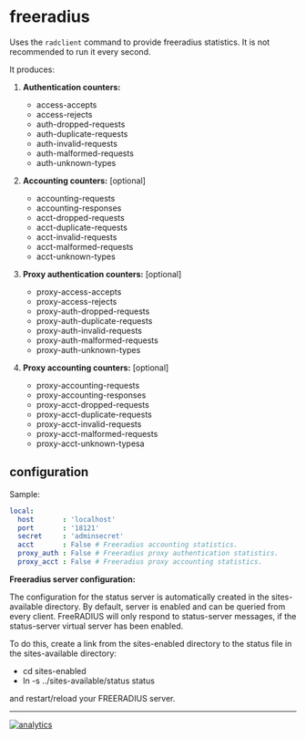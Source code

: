 # freeradius

Uses the `radclient` command to provide freeradius statistics. It is not recommended to run it every second.

It produces:

1.  **Authentication counters:**

    -   access-accepts
    -   access-rejects
    -   auth-dropped-requests
    -   auth-duplicate-requests
    -   auth-invalid-requests
    -   auth-malformed-requests
    -   auth-unknown-types

2.  **Accounting counters:** [optional]

    -   accounting-requests
    -   accounting-responses
    -   acct-dropped-requests
    -   acct-duplicate-requests
    -   acct-invalid-requests
    -   acct-malformed-requests
    -   acct-unknown-types

3.  **Proxy authentication counters:** [optional]

    -   proxy-access-accepts
    -   proxy-access-rejects
    -   proxy-auth-dropped-requests
    -   proxy-auth-duplicate-requests
    -   proxy-auth-invalid-requests
    -   proxy-auth-malformed-requests
    -   proxy-auth-unknown-types

4.  **Proxy accounting counters:** [optional]

    -   proxy-accounting-requests
    -   proxy-accounting-responses
    -   proxy-acct-dropped-requests
    -   proxy-acct-duplicate-requests
    -   proxy-acct-invalid-requests
    -   proxy-acct-malformed-requests
    -   proxy-acct-unknown-typesa

## configuration

Sample:

```yaml
local:
  host       : 'localhost'
  port       : '18121'
  secret     : 'adminsecret'
  acct       : False # Freeradius accounting statistics.
  proxy_auth : False # Freeradius proxy authentication statistics.
  proxy_acct : False # Freeradius proxy accounting statistics.
```

**Freeradius server configuration:**

The configuration for the status server is automatically created in the sites-available directory.
By default, server is enabled and can be queried from every client.
FreeRADIUS will only respond to status-server messages, if the status-server virtual server has been enabled.

To do this, create a link from the sites-enabled directory to the status file in the sites-available directory:

-   cd sites-enabled
-   ln -s ../sites-available/status status

and restart/reload your FREERADIUS server.

---

[![analytics](https://www.google-analytics.com/collect?v=1&aip=1&t=pageview&_s=1&ds=github&dr=https%3A%2F%2Fgithub.com%2Fnetdata%2Fnetdata&dl=https%3A%2F%2Fmy-netdata.io%2Fgithub%2Fcollectors%2Fpython.d.plugin%2Ffreeradius%2FREADME&_u=MAC~&cid=5792dfd7-8dc4-476b-af31-da2fdb9f93d2&tid=UA-64295674-3)](<>)

